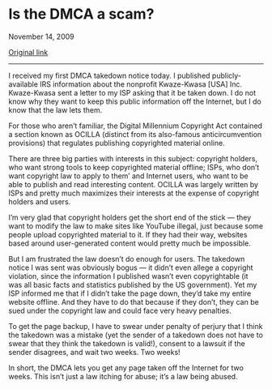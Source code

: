 Is the DMCA a scam?
===================

November 14, 2009

[Original link](http://www.aaronsw.com/weblog/kwaze-kwasa)

* * * * *

I received my first DMCA takedown notice today. I published
publicly-available IRS information about the nonprofit Kwaze-Kwasa [USA]
Inc. Kwaze-Kwasa sent a letter to my ISP asking that it be taken down. I
do not know why they want to keep this public information off the
Internet, but I do know that the law lets them.

For those who aren’t familiar, the Digital Millennium Copyright Act
contained a section known as OCILLA (distinct from its also-famous
anticircumvention provisions) that regulates publishing copyrighted
material online.

There are three big parties with interests in this subject: copyright
holders, who want strong tools to keep copyrighted material offline;
ISPs, who don’t want copyright law to apply to them’ and Internet users,
who want to be able to publish and read interesting content. OCILLA was
largely written by ISPs and pretty much maximizes their interests at the
expense of copyright holders and users.

I’m very glad that copyright holders get the short end of the stick —
they want to modify the law to make sites like YouTube illegal, just
because some people upload copyrighted material to it. If they had their
way, websites based around user-generated content would pretty much be
impossible.

But I am frustrated the law doesn’t do enough for users. The takedown
notice I was sent was obviously bogus — it didn’t even allege a
copyright violation, since the information I published wasn’t even
copyrightable (it was all basic facts and statistics published by the US
government). Yet my ISP informed me that if I didn’t take the page down,
they’d take my entire website offline. And they have to do that because
if they don’t, they can be sued under the copyright law and could face
very heavy penalties.

To get the page backup, I have to swear under penalty of perjury that I
think the takedown was a mistake (yet the sender of a takedown does not
have to swear that they think the takedown is valid!), consent to a
lawsuit if the sender disagrees, and wait two weeks. Two weeks!

In short, the DMCA lets you get any page taken off the Internet for two
weeks. This isn’t just a law itching for abuse; it’s a law being abused.
